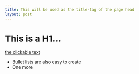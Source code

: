 ```yaml
---
title: This will be used as the title-tag of the page head
layout: post
---
```


# This is a H1...

[the clickable text](http://xlson.com/)

* Bullet lists are also easy to create
* One more
